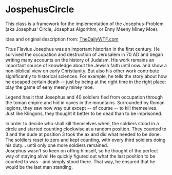 # JospehusCircle

This class is a framework for the implementation of the
Josephus-Problem (aka Josephus' Circle, Josephus Algorithm, or Enny Meeny Miney Moe).
<p>
Idea and original description from: <a href="http://thedailywtf.com/Comments/Programming-Praxis-Josephus-Circle.aspx" target="_blank">TheDailyWTF.com</a>
</p>
<p>
Titus Flavius Josephus was an important historian in the first century.
He survived the occupation and destruction of Jerusalem in 70 AD
and began writing many accounts on the history of Judaism. His work remains an important source of knowledge about the Jewish faith until now.
and show a non-biblical view on early Christianity. But also his other work contribute significantly
to historical sciences. For example, he tells the story about how he escaped certain death
-- just by being at the right time in the right place: play the game of eeny meeny miney moe.
</p>
<p>
Legend has it that Josephus and 40 soldiers fled from occupation through the toman empire and hid in caves in the mountains. Surrounded by
Roman legions, they saw now way out except -- of course -- to kill themselves. Just like Klingons,
they thought it better to be dead than to be imprisoned.
</p>
<p>
In order to decide who shall kill themselves when, the soldiers stood in a circle
and started counting clockwise at a random position. They counted to 3
and the dude at position 3 took the ax and did what needed to be done.
The soldiers reset to zero and kept counting, with every third soldiers doing his duty...
until only one more soldiers remained.<br>
Josephus wasn't so keen on offing himself, so he thought of the perfect way of staying alive! He quickly figured out
what the last position to be counted to was - and simply stood there. That way, he ensured that he would be
the last man standing.
</p>